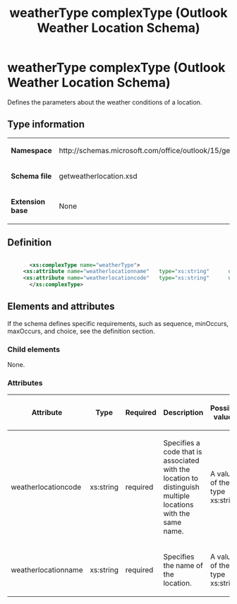 ﻿---
title: weatherType complexType (Outlook Weather Location Schema)
TOCTitle: weatherType complexType
ms:assetid: f8054fd9-85ba-fcf6-c96d-a54095d5238c
ms:mtpsurl: https://msdn.microsoft.com/en-us/library/JJ231497(v=office.15)
ms:contentKeyID: 48491372
ms.date: 07/24/2014
mtps_version: v=office.15
dev_langs:
- xml
---

# weatherType complexType (Outlook Weather Location Schema)

Defines the parameters about the weather conditions of a location.

## Type information

<table>
<colgroup>
<col style="width: 50%" />
<col style="width: 50%" />
</colgroup>
<tbody>
<tr class="odd">
<td><p><strong>Namespace</strong></p></td>
<td><p>http://schemas.microsoft.com/office/outlook/15/getweatherlocation.xsd</p></td>
</tr>
<tr class="even">
<td><p><strong>Schema file</strong></p></td>
<td><p>getweatherlocation.xsd</p></td>
</tr>
<tr class="odd">
<td><p><strong>Extension base</strong></p></td>
<td><p>None</p></td>
</tr>
</tbody>
</table>

## Definition

``` xml

       <xs:complexType name="weatherType">
     <xs:attribute name="weatherlocationname"   type="xs:string"      use="required"     />
     <xs:attribute name="weatherlocationcode"   type="xs:string"      use="required"     />
       </xs:complexType>
```

## Elements and attributes

If the schema defines specific requirements, such as sequence, minOccurs, maxOccurs, and choice, see the definition section.

### Child elements

None.

### Attributes

<table>
<colgroup>
<col style="width: 20%" />
<col style="width: 20%" />
<col style="width: 20%" />
<col style="width: 20%" />
<col style="width: 20%" />
</colgroup>
<thead>
<tr class="header">
<th><p>Attribute</p></th>
<th><p>Type</p></th>
<th><p>Required</p></th>
<th><p>Description</p></th>
<th><p>Possible values</p></th>
</tr>
</thead>
<tbody>
<tr class="odd">
<td><p>weatherlocationcode</p></td>
<td><p>xs:string</p></td>
<td><p>required</p></td>
<td><p>Specifies a code that is associated with the location to distinguish multiple locations with the same name.</p></td>
<td><p>A value of the type xs:string</p></td>
</tr>
<tr class="even">
<td><p>weatherlocationname</p></td>
<td><p>xs:string</p></td>
<td><p>required</p></td>
<td><p>Specifies the name of the location.</p></td>
<td><p>A value of the type xs:string</p></td>
</tr>
</tbody>
</table>

